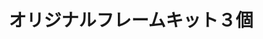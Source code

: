 ---
title: オリジナルフレームキット３個
description: 
lang: ja
layout: product-page
id: 2
priority: 2
説明: 
価格: 2800
在庫: 100
images:
---